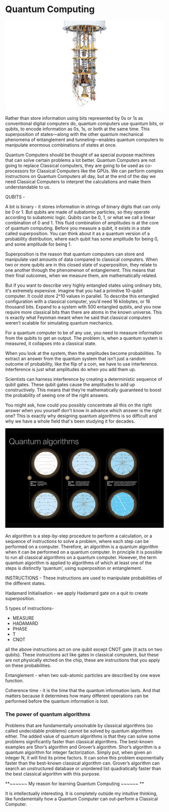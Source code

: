 # **Quantum Computing**

![Quantum Computer](images/QC_1.jpeg)



Rather than store information using bits represented by 0s or 1s as conventional digital computers do, quantum computers use quantum bits, or qubits, to encode information as 0s, 1s, or both at the same time. This superposition of states—along with the other quantum mechanical phenomena of entanglement and tunneling—enables quantum computers to manipulate enormous combinations of states at once.

Quantum Computers should be thought of aa special purpose machines that can solve certain problems a lot  better. Quantum Computers are not going to replace Classical computers, they are going to be used as co-processors for Classical Computers like the GPUs. We can perform complex instructions on Quantum Computers all day, but at the end of the day we need Classical Computers to interpret the calculations and make them understandable to us.

QUBITS -

A bit is binary - it stores information in strings of binary digits that can only be 0 or 1. But qubits are made of subatomic particles, so they operate according to subatomic logic. Qubits can be 0, 1, or what we call a linear combination of 0 and 1. This fluid combination of amplitudes is at the core of quantum computing. Before you measure a qubit, it exists in a state called superposition. You can think about it as a quantum version of a probability distribution, where each qubit has some amplitude for being 0, and some amplitude for being 1.

Superposition is the reason that quantum computers can store and manipulate vast amounts of data compared to classical computers. When two or more qubits are in this closed state of superposition, they relate to one another through the phenomenon of entanglement. This means that their final outcomes, when we measure them, are mathematically related.

But if you want to describe very highly entangled states using ordinary bits, it's extremely expensive.
Imagine that you had a primitive 10-qubit computer. It could store 2^10 values in parallel. To describe this entangled configuration with a classical computer, you’d need 16 kilobytes, or 16 thousand bits.
Expand to a system with 500 entangled qubits, and you now require more classical bits than there are atoms in the known universe. This is exactly what Feynman meant when he said that classical computers weren’t scalable for simulating quantum mechanics.

For a quantum computer to be of any use, you need to measure information from the qubits to get an output. The problem is, when a quantum system is measured, it collapses into a classical state.

When you look at the system, then the amplitudes become probabilities. To extract an answer from the quantum system that isn’t just a random outcome of probability, like the flip of a coin, we have to use interference. Interference is just what amplitudes do when you add them up.

Scientists can harness interference by creating a deterministic sequence of qubit gates. These qubit gates cause the amplitudes to add up constructively. This means that they’re mathematically guaranteed to boost the probability of seeing one of 
the right answers.

You might ask, how could you possibly concentrate all this on the right answer when you yourself don't know in advance which answer is the right one? This is exactly why designing quantum algorithms is so difficult and why we have a whole field that's been studying it for decades.


![Quantum Algorithm](images/Quantum-Algorithms.png)

An algorithm is a step-by-step procedure to perform a calculation, or a sequence of instructions to solve a problem, where each step can be performed on a computer. Therefore, an algorithm is a quantum algorithm when it can be performed on a quantum computer. In principle it is possible to run all classical algorithms on a quantum computer. However, the term quantum algorithm is applied to algorithms of which at least one of the steps is distinctly ‘quantum’, using superposition or entanglement.

INSTRUCTIONS - These instructions are used to manipulate probabilities of the different states.

Hadamard Initialisation - we apply Hadamard gate on a quit to create superposition.

5 types of instructions- 

- MEASURE
- HADAMARD
- PHASE
- T
- CNOT

all the above instructions act on one qubit except CNOT gate (it acts on two qubits). These instructions act like gates in classical computers, but these are not physically etched on the chip, these are instructions that you apply on these probabilities.

Entanglement - when two sub-atomic particles are described by one wave function.

Coherence time - it is the time that the quantum information lasts. And that matters because it determines how many different operations can be performed before the quantum information is lost.

### **The power of quantum algorithms**

Problems that are fundamentally unsolvable by classical algorithms (so called undecidable problems) cannot be solved by quantum algorithms either. The added value of quantum algorithms is that they can solve some problems significantly faster than classical algorithms. The best-known examples are Shor’s algorithm and Grover’s algorithm. Shor’s algorithm is a quantum algorithm for integer factorization. Simply put, when given an integer N, it will find its prime factors. It can solve this problem exponentially faster than the best-known classical algorithm can. Grover’s algorithm can search an unstructured database or unordered list quadratically faster than the best classical algorithm with this purpose.



**~~~~~~ My reason for learning Quantum Computing ~~~~~~ **

It is intellectually interesting. It is completely outside my intuitive thinking, like fundamentally how a Quantum Computer can out-perform a Classical Computer.


















